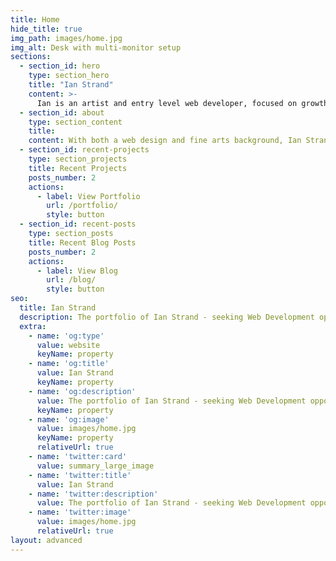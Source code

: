 ```yaml
---
title: Home
hide_title: true
img_path: images/home.jpg
img_alt: Desk with multi-monitor setup
sections:
  - section_id: hero
    type: section_hero
    title: "Ian Strand"
    content: >-
      Ian is an artist and entry level web developer, focused on growth.
  - section_id: about
    type: section_content
    title: 
    content: With both a web design and fine arts background, Ian Strand has a wide range of skills and experience that include website mockup design and wireframing, database creation and maintenance, content management system implementation, and various multimedia asset creation for web in adherance with Web Content Accessibility Guidelines.
  - section_id: recent-projects
    type: section_projects
    title: Recent Projects
    posts_number: 2
    actions:
      - label: View Portfolio
        url: /portfolio/
        style: button
  - section_id: recent-posts
    type: section_posts
    title: Recent Blog Posts
    posts_number: 2
    actions:
      - label: View Blog
        url: /blog/
        style: button
seo:
  title: Ian Strand
  description: The portfolio of Ian Strand - seeking Web Development opportunities
  extra:
    - name: 'og:type'
      value: website
      keyName: property
    - name: 'og:title'
      value: Ian Strand
      keyName: property
    - name: 'og:description'
      value: The portfolio of Ian Strand - seeking Web Development opportunities
      keyName: property
    - name: 'og:image'
      value: images/home.jpg
      keyName: property
      relativeUrl: true
    - name: 'twitter:card'
      value: summary_large_image
    - name: 'twitter:title'
      value: Ian Strand
    - name: 'twitter:description'
      value: The portfolio of Ian Strand - seeking Web Development opportunities
    - name: 'twitter:image'
      value: images/home.jpg
      relativeUrl: true
layout: advanced
---
```

